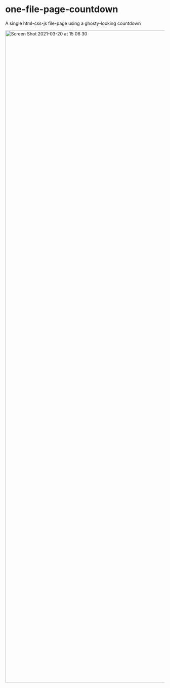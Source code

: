# one-file-page-countdown
A single html-css-js file-page using a ghosty-looking countdown

<img width="2063" alt="Screen Shot 2021-03-20 at 15 06 30" src="https://user-images.githubusercontent.com/12875139/111887936-a36e9d80-8995-11eb-8a28-e8e72d728d7f.png">
